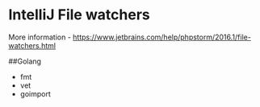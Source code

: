 # IntelliJ File watchers
More information - https://www.jetbrains.com/help/phpstorm/2016.1/file-watchers.html

##Golang
- fmt
- vet
- goimport
